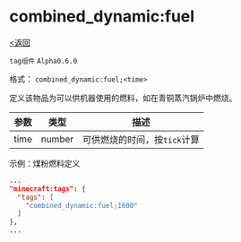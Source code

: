 # combined_dynamic:fuel
[<返回](../index.md)

`tag组件`  `Alpha0.6.0`

格式： `combined_dynamic:fuel;<time>`

定义该物品为可以供机器使用的燃料，如在青铜蒸汽锅炉中燃烧。

| 参数 | 类型 | 描述 |
| ---   | ---  | :---:  |
| time | number | 可供燃烧的时间，按`tick`计算 |

示例：煤粉燃料定义
```json title='coal_dust.json'
...
"minecraft:tags": {
  "tags": [
    "combined_dynamic:fuel;1600"
  ]
},
...
```